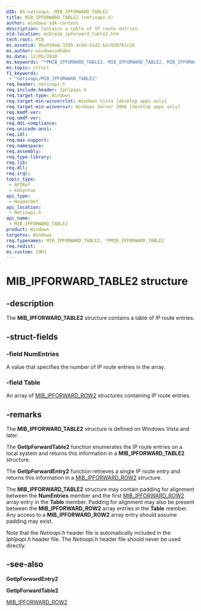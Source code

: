 ```yaml
---
UID: NS:netioapi._MIB_IPFORWARD_TABLE2
title: MIB_IPFORWARD_TABLE2 (netioapi.h)
author: windows-sdk-content
description: Contains a table of IP route entries.
old-location: mib\mib_ipforward_table2.htm
tech.root: MIB
ms.assetid: 9ba938e8-3395-4c9d-b1d2-b2c030783c16
ms.author: windowssdkdev
ms.date: 12/05/2018
ms.keywords: "*PMIB_IPFORWARD_TABLE2, MIB_IPFORWARD_TABLE2, MIB_IPFORWARD_TABLE2 structure [MIB], PMIB_IPFORWARD_TABLE2, PMIB_IPFORWARD_TABLE2 structure pointer [MIB], mib.mib_ipforward_table2, netioapi/MIB_IPFORWARD_TABLE2, netioapi/PMIB_IPFORWARD_TABLE2"
ms.topic: struct
f1_keywords: 
 - "netioapi/MIB_IPFORWARD_TABLE2"
req.header: netioapi.h
req.include-header: Iphlpapi.h
req.target-type: Windows
req.target-min-winverclnt: Windows Vista [desktop apps only]
req.target-min-winversvr: Windows Server 2008 [desktop apps only]
req.kmdf-ver: 
req.umdf-ver: 
req.ddi-compliance: 
req.unicode-ansi: 
req.idl: 
req.max-support: 
req.namespace: 
req.assembly: 
req.type-library: 
req.lib: 
req.dll: 
req.irql: 
topic_type:
 - APIRef
 - kbSyntax
api_type:
 - HeaderDef
api_location:
 - Netioapi.h
api_name:
 - MIB_IPFORWARD_TABLE2
product: Windows
targetos: Windows
req.typenames: MIB_IPFORWARD_TABLE2, *PMIB_IPFORWARD_TABLE2
req.redist: 
ms.custom: 19H1
---
```


# MIB_IPFORWARD_TABLE2 structure


## -description


The 
<b>MIB_IPFORWARD_TABLE2</b> structure contains a table of IP route entries.



## -struct-fields




### -field NumEntries

A value that specifies the number of IP route entries in the array.


### -field Table

An array of 
<a href="https://docs.microsoft.com/windows/desktop/api/netioapi/ns-netioapi-_mib_ipforward_row2">MIB_IPFORWARD_ROW2</a> structures containing IP route entries.


## -remarks



The <b>MIB_IPFORWARD_TABLE2</b> structure is defined on Windows Vista and later. 

The <b>GetIpForwardTable2</b> function enumerates the IP route entries on a local system and returns this information in a <b>MIB_IPFORWARD_TABLE2</b> structure. 



The <b>GetIpForwardEntry2</b> function retrieves a single IP route entry and returns this information in a <a href="https://docs.microsoft.com/windows/desktop/api/netioapi/ns-netioapi-_mib_ipforward_row2">MIB_IPFORWARD_ROW2</a> structure.

The <b>MIB_IPFORWARD_TABLE2</b> structure may contain padding for alignment between the <b>NumEntries</b> member and the first <a href="https://docs.microsoft.com/windows/desktop/api/netioapi/ns-netioapi-_mib_ipforward_row2">MIB_IPFORWARD_ROW2</a> array entry in the <b>Table</b> member. Padding for alignment may also be present between the <b>MIB_IPFORWARD_ROW2</b> array entries in the <b>Table</b> member. Any access to a <b>MIB_IPFORWARD_ROW2</b> array entry should assume  padding may exist. 



Note that the <i>Netioapi.h</i> header file is automatically included in the <i>Iphlpapi.h</i> header file. The  <i>Netioapi.h</i> header file should never be used directly.




## -see-also




<b>GetIpForwardEntry2</b>



<b>GetIpForwardTable2</b>



<a href="https://docs.microsoft.com/windows/desktop/api/netioapi/ns-netioapi-_mib_ipforward_row2">MIB_IPFORWARD_ROW2</a>
 

 

